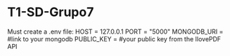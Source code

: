 # T1-SD-Grupo7

Must create a .env file:
HOST = 127.0.0.1
PORT = "5000"
MONGODB_URI = #link to your mongodb
PUBLIC_KEY = #your public key from the IlovePDF API